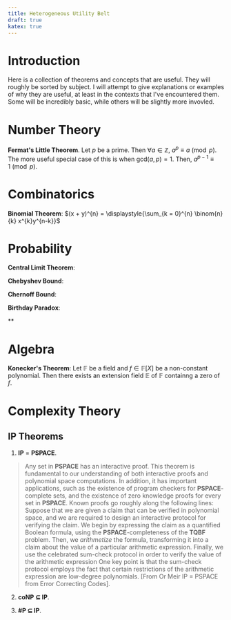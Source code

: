 ```yaml
--- 
title: Heterogeneous Utility Belt 
draft: true 
katex: true 
--- 
```


# Introduction 

Here is a collection of theorems and concepts that are useful. They will roughly be sorted by subject. I will attempt to give explanations or examples 
of why they are useful, at least in the contexts that I've encountered them. Some will be incredibly basic, while others will be slightly more invovled. 


# Number Theory 

**Fermat's Little Theorem**. Let $p$ be a prime. Then $\forall a \in \mathbb{Z}$, $a^{p} \equiv a \pmod{p}$. The more useful special case of this is
when $\mathsf{gcd}(a, p) = 1$. Then, $a^{p-1} \equiv 1 \pmod{p}$. 

# Combinatorics 

**Binomial Theorem**:  $(x + y)^{n} = \displaystyle{\sum_{k = 0}^{n} \binom{n}{k} x^{k}y^{n-k}}$

# Probability 

**Central Limit Theorem**: 

**Chebyshev Bound**: 

**Chernoff Bound**:  

**Birthday Paradox**: 

**

# Algebra 

**Konecker's Theorem**: Let $\mathbb{F}$ be a field and $f \in \mathbb{F}[X]$ be a non-constant polynomial. Then there exists an extension field
$\mathbb{E}$ of $\mathbb{F}$ containng a zero of $f$. 

# Complexity Theory 






## IP Theorems

1. **IP** = **PSPACE**. 

> Any set in **PSPACE** has an interactive proof. This theorem is fundamental to our understanding of both interactive proofs and polynomial space
> computations. In addition, it has important applications, such as the existence of program checkers for **PSPACE**-complete sets, and the existence
> of zero knowledge proofs for every set in **PSPACE**. Known proofs go roughly along the following lines: Suppose that we are given a claim that can
> be verified in polynomial space, and we are required to design an interactive protocol for verifying the claim. We begin by expressing the claim as
> a quantified Boolean formula, using the **PSPACE**-completeness of the **TQBF** problem. Then, we *arithmetize* the formula, transforming it into a
> claim about the value of a particular arithmetic expression. Finally, we use the celebrated sum-check protocol in order to verify the value of the
> arithmetic expression One key point is that the sum-check protocol employs the fact that certain restrictions of the arithmetic expression are
> low-degree polynomials. [From Or Meir IP = PSPACE from Error Correcting Codes]. 

2. **coNP $\subseteq$ IP**. 

3. **#P $\subseteq$ IP**. 
